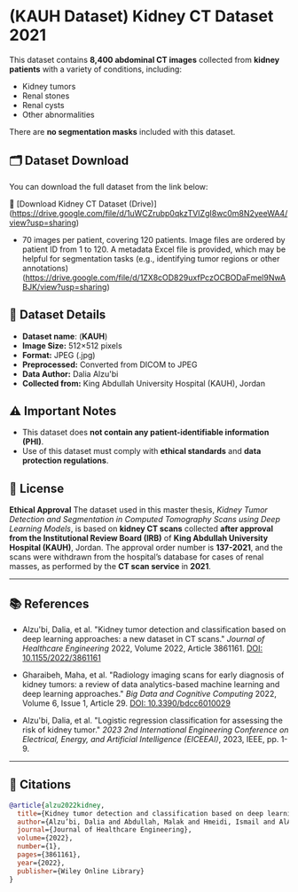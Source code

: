 # (KAUH Dataset) Kidney CT Dataset 2021

This dataset contains **8,400 abdominal CT images** collected from **kidney patients** with a variety of conditions, including:

- Kidney tumors
- Renal stones
- Renal cysts
- Other abnormalities

There are **no segmentation masks** included with this dataset.

## 🗂️ Dataset Download

You can download the full dataset from the link below:

🔗 [Download Kidney CT Dataset (Drive)] (https://drive.google.com/file/d/1uWCZrubp0qkzTVIZgI8wc0m8N2yeeWA4/view?usp=sharing)
- 70 images per patient, covering 120 patients. Image files are ordered by patient ID from 1 to 120. A metadata Excel file is provided, which may be helpful for segmentation tasks (e.g., identifying tumor regions or other annotations) (https://drive.google.com/file/d/1ZX8cOD829uxfPczOCBODaFmel9NwABJK/view?usp=sharing) 
  
## 📌 Dataset Details
- **Dataset name**: (**KAUH**)
- **Image Size:** 512×512 pixels
- **Format:** JPEG (.jpg)
- **Preprocessed:** Converted from DICOM to JPEG
- **Data Author:** Dalia Alzu'bi
- **Collected from:** King Abdullah University Hospital (KAUH), Jordan

## ⚠️ Important Notes
- This dataset does **not contain any patient-identifiable information (PHI)**.
- Use of this dataset must comply with **ethical standards** and **data protection regulations**.

## 📄 License
**Ethical Approval**
The dataset used in this master thesis, *Kidney Tumor Detection and Segmentation in Computed Tomography Scans using Deep Learning Models*, is based on **kidney CT scans** collected **after approval from the Institutional Review Board (IRB)** of **King Abdullah University Hospital (KAUH)**, Jordan. The approval order number is **137-2021**, and the scans were withdrawn from the hospital’s database for cases of renal masses, as performed by the **CT scan service** in **2021**.

---

## 📚 References

- Alzu'bi, Dalia, et al. "Kidney tumor detection and classification based on deep learning approaches: a new dataset in CT scans." *Journal of Healthcare Engineering* 2022, Volume 2022, Article 3861161. [DOI: 10.1155/2022/3861161](https://www.hindawi.com/journals/jhe/2022/3861161/)

- Gharaibeh, Maha, et al. "Radiology imaging scans for early diagnosis of kidney tumors: a review of data analytics-based machine learning and deep learning approaches." *Big Data and Cognitive Computing* 2022, Volume 6, Issue 1, Article 29. [DOI: 10.3390/bdcc6010029](https://www.mdpi.com/2509-4148/6/1/29)

- Alzu'bi, Dalia, et al. "Logistic regression classification for assessing the risk of kidney tumor." *2023 2nd International Engineering Conference on Electrical, Energy, and Artificial Intelligence (EICEEAI)*, 2023, IEEE, pp. 1-9.

---

## 📝 Citations

```bibtex
@article{alzu2022kidney,
  title={Kidney tumor detection and classification based on deep learning approaches: a new dataset in CT scans},
  author={Alzu’bi, Dalia and Abdullah, Malak and Hmeidi, Ismail and AlAzab, Rami and Gharaibeh, Maha and El-Heis, Mwaffaq and Almotairi, Khaled H and Forestiero, Agostino and Hussein, Ahmad MohdAziz and Abualigah, Laith},
  journal={Journal of Healthcare Engineering},
  volume={2022},
  number={1},
  pages={3861161},
  year={2022},
  publisher={Wiley Online Library}
}
